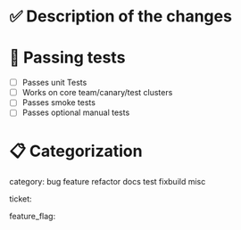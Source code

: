 <!-- 🎉🚀 Thanks for submitting a PR!
- Format PR title format (above) as: `package[/subpackage]: concise overview`
- Please review our contribution guide https://github.com/ObolNetwork/charon/blob/main/docs/contributing.md
- Sign the Contributor License Agreement (CLA) when prompted.
- Starting with an issue, outlining the problem and proposed solution, is highly encouraged.
- We do trunk based development; small PRs on stable main branch.
- Delete these instructions
-->

# ✅ Description of the changes

<!-- Describe in details -->

# 🧪 Passing tests

<!-- Delete or Add as needed -->

- [ ] Passes unit Tests 
- [ ] Works on core team/canary/test clusters
- [ ] Passes smoke tests
- [ ] Passes optional manual tests

# 📋 Categorization
<!-- Pick one, delete the rest -->
category: bug feature refactor docs test fixbuild misc

<!-- Add link to a GitHub issue (or 'none' if PR is trivial)-->
ticket: 

<!-- Add feature as per `app/featureset/featureset.go` (or delete completely if not applicable). -->
feature_flag: 
